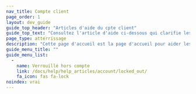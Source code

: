 ```yaml
---
nav_title: Compte client
page_order: 1
layout: dev_guide
guide_top_header: "Articles d'aide du cpte client"
guide_top_text: "Consultez l'article d'aide ci-dessous qui clarifie les autorisations d'utilisateur. <br><br> Vous recherchez plus d'informations sur votre compte Braze et votre administration de tableau de bord ? Lisez nos articles dans la section <a href='/docs/user_guide/administrative/'>Administration</a>!"
page_type: atterrissage
description: "Cette page d'accueil est la page d'accueil pour aider les articles liés à votre compte Braze."
guide_menu_title: ""
guide_menu_list:
  - 
    name: Verrouillé hors compte
    link: /docs/help/help_articles/account/locked_out/
    fa_icon: fas fa-lock
noindex: vrai
---
```



